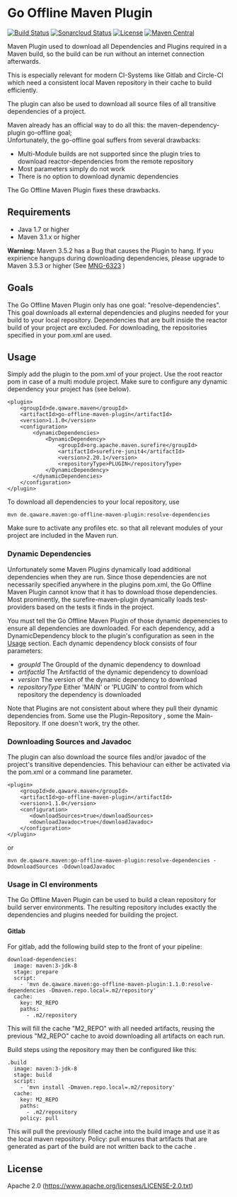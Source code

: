# Go Offline Maven Plugin
[![Build Status](https://travis-ci.org/qaware/go-offline-maven-plugin.svg?branch=master)](https://travis-ci.org/qaware/go-offline-maven-plugin)
[![Sonarcloud Status](https://sonarcloud.io/api/project_badges/measure?project=de.qaware.maven%3Ago-offline-maven-plugin&metric=alert_status)](https://sonarcloud.io/dashboard?id=de.qaware.maven%3Ago-offline-maven-plugin)
[![License](https://img.shields.io/badge/License-Apache%202.0-blue.svg)](https://opensource.org/licenses/Apache-2.0)
[![Maven Central](https://maven-badges.herokuapp.com/maven-central/de.qaware.maven/go-offline-maven-plugin/badge.svg)](https://maven-badges.herokuapp.com/maven-central/de.qaware.maven/go-offline-maven-plugin)

Maven Plugin used to download all Dependencies and Plugins required in a Maven build,
so the build can be run without an internet connection afterwards.

This is especially relevant for modern CI-Systems like Gitlab and Circle-CI which
need a consistent local Maven repository in their cache to build efficiently.

The plugin can also be used to download all source files of all transitive dependencies
of a project.

Maven already has an official way to do all this: the maven-dependency-plugin go-offline goal;  
Unfortunately, the go-offline goal suffers from several drawbacks:

- Multi-Module builds are not supported since the plugin tries to download reactor-dependencies from the remote repository
- Most parameters simply do not work
- There is no option to download dynamic dependencies

The Go Offline Maven Plugin fixes these drawbacks.  

## Requirements
- Java 1.7 or higher
- Maven 3.1.x or higher

**Warning:** Maven 3.5.2 has a Bug that causes the Plugin to hang. If you expirience hangups during downloading dependencies, please upgrade to Maven 3.5.3 or higher (See [MNG-6323](https://issues.apache.org/jira/browse/MNG-6323) )

## Goals
The Go Offline Maven Plugin only has one goal: "resolve-dependencies". This goal downloads
all external dependencies and plugins needed for your build to your local repository.
Dependencies that are built inside the reactor build of your project are excluded. For downloading,
the repositories specified in your pom.xml are used.

## Usage
Simply add the plugin to the pom.xml of your project. Use the root reactor pom in case of a multi module project.
Make sure to configure any dynamic dependency your project has (see below).

    <plugin>
        <groupId>de.qaware.maven</groupId>
        <artifactId>go-offline-maven-plugin</artifactId>
        <version>1.1.0</version>
        <configuration>
            <dynamicDependencies>
                <DynamicDependency>
                    <groupId>org.apache.maven.surefire</groupId>
                    <artifactId>surefire-junit4</artifactId>
                    <version>2.20.1</version>
                    <repositoryType>PLUGIN</repositoryType>
                </DynamicDependency>
            </dynamicDependencies>
        </configuration>
    </plugin>
    
To download all dependencies to your local repository, use
    
    mvn de.qaware.maven:go-offline-maven-plugin:resolve-dependencies

Make sure to activate any profiles etc. so that all relevant modules of your project are included
in the Maven run.

### Dynamic Dependencies
Unfortunately some Maven Plugins dynamically load additional dependencies when they are run. Since those
dependencies are not necessarily specified anywhere in the plugins pom.xml, the Go Offline Maven Plugin
cannot know that it has to download those dependencies. Most prominently, the surefire-maven-plugin dynamically
loads test-providers based on the tests it finds in the project.

You must tell the Go Offline Maven Plugin of those dynamic depenencies to ensure all dependencies are downloaded.
For each dependency, add a DynamicDependency block to the plugin's configuration as seen in the [Usage](#usage-in-ci-environments) section.
Each dynamic dependency block consists of four parameters:

- *groupId* The GroupId of the dynamic dependency to download
- *artifactId* The ArtifactId of the dynamic dependency to download
- *version* The version of the dynamic dependency to download
- *repositoryType* Either 'MAIN' or 'PLUGIN' to control from which repository the dependency is downloaded

Note that Plugins are not consistent about where they pull their dynamic dependencies from. Some use the Plugin-Repository
, some the Main-Repository. If one doesn't work, try the other.

### Downloading Sources and Javadoc
The plugin can also download the source files and/or javadoc of the project's transitive dependencies. This behaviour can either be activated via the pom.xml
or a command line parameter.

    <plugin>
        <groupId>de.qaware.maven</groupId>
        <artifactId>go-offline-maven-plugin</artifactId>
        <version>1.1.0</version>
        <configuration>
           <downloadSources>true</downloadSources>
           <downloadJavadoc>true</downloadJavadoc>
        </configuration>
    </plugin>          
    
or

    mvn de.qaware.maven:go-offline-maven-plugin:resolve-dependencies -DdownloadSources -DdownloadJavadoc
    
### Usage in CI environments
The Go Offline Maven Plugin can be used to build a clean repository for build server environments. The resulting repository includes exactly the dependencies and
plugins needed for building the project.

#### Gitlab

For gitlab, add the following build step to the front of your pipeline:

    download-dependencies:
      image: maven:3-jdk-8
      stage: prepare
      script:
        - 'mvn de.qaware.maven:go-offline-maven-plugin:1.1.0:resolve-dependencies -Dmaven.repo.local=.m2/repository'
      cache:
        key: M2_REPO
        paths:
          - .m2/repository
          
This will fill the cache "M2_REPO" with all needed artifacts, reusing the previous "M2_REPO" cache to avoid downloading all artifacts on each run.

Build steps using the repository may then be configured like this:

    .build
      image: maven:3-jdk-8
      stage: build
      script:
        - 'mvn install -Dmaven.repo.local=.m2/repository'
      cache:
        key: M2_REPO
        paths:
          - .m2/repository
        policy: pull

This will pull the previously filled cache into the build image and use it as the local maven repository.
Policy: pull ensures that artifacts that are generated as part of the build are not written back to the cache
                                                                                                             .
    
## License

Apache 2.0 (https://www.apache.org/licenses/LICENSE-2.0.txt) 
    
